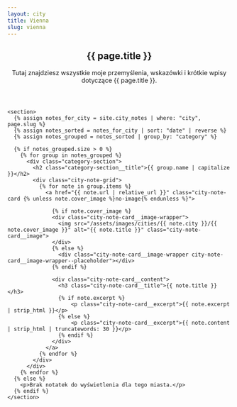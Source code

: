 ```yaml
---
layout: city
title: Vienna
slug: vienna
---
```

<main class="page-wrapper city-page">
  <article>
    <header class="city-page__header">
        <h1 class="city-page__title">{{ page.title }}</h1>
        <p class="city-page__description">
            Tutaj znajdziesz wszystkie moje przemyślenia, wskazówki i krótkie wpisy dotyczące {{ page.title }}.
        </p>
    </header>

    <section>
      {% assign notes_for_city = site.city_notes | where: "city", page.slug %}
      {% assign notes_sorted = notes_for_city | sort: "date" | reverse %}
      {% assign notes_grouped = notes_sorted | group_by: "category" %}

      {% if notes_grouped.size > 0 %}
        {% for group in notes_grouped %}
          <div class="category-section">
            <h2 class="category-section__title">{{ group.name | capitalize }}</h2>
            <div class="city-note-grid">
              {% for note in group.items %}
                <a href="{{ note.url | relative_url }}" class="city-note-card {% unless note.cover_image %}no-image{% endunless %}">

                  {% if note.cover_image %}
                  <div class="city-note-card__image-wrapper">
                    <img src="/assets/images/cities/{{ note.city }}/{{ note.cover_image }}" alt="{{ note.title }}" class="city-note-card__image">
                  </div>
                  {% else %}
                    <div class="city-note-card__image-wrapper city-note-card__image-wrapper--placeholder"></div>
                  {% endif %}

                  <div class="city-note-card__content">
                    <h3 class="city-note-card__title">{{ note.title }}</h3>
                    {% if note.excerpt %}
                        <p class="city-note-card__excerpt">{{ note.excerpt | strip_html }}</p>
                    {% else %}
                        <p class="city-note-card__excerpt">{{ note.content | strip_html | truncatewords: 30 }}</p>
                    {% endif %}
                  </div>
                </a>
              {% endfor %}
            </div>
          </div>
        {% endfor %}
      {% else %}
        <p>Brak notatek do wyświetlenia dla tego miasta.</p>
      {% endif %}
    </section>
  </article>
</main>
